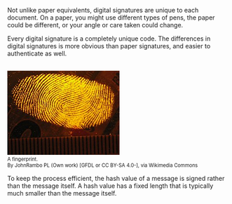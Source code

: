 Not unlike paper equivalents, digital signatures are unique to each document. On a paper, you might use different types of pens, the paper could be different, or your angle or care taken could change. 

Every digital signature is a completely unique code. The differences in digital signatures is more obvious than paper signatures, and easier to authenticate as well.


<br>
<figure class="snippetimg" style="margin: 0 auto;width:100%">
  <img src=".guides/img/Paluchy.jpg" alt="https://commons.wikimedia.org/wiki/File% A forest of for sale signs in Oughtibridge UK.By Infrogmation of New Orleans [CC BY 2.0], via Wikimedia Commons">
  <figcaption style="font-size: 0.8em; text-align: left;">A fingerprint. 
  </br>
By JohnRambo PL (Own work) [GFDL or CC BY-SA 4.0-], via Wikimedia Commons</figcaption>
</figure>

To keep the process efficient, the hash value of a message is signed rather than the message itself. A hash value has a fixed length that is typically much smaller than the message itself.

